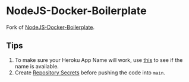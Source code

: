# NodeJS-Docker-Boilerplate

Fork of [NodeJS-Docker-Boilerplate](https://github.com/anthonywong555/NodeJS-Docker-Boilerplate).

## Tips

1. To make sure your Heroku App Name will work, use [this](https://dashboard.heroku.com/new-app) to see if the name is available.
2. Create [Repository Secrets](https://docs.github.com/en/actions/security-guides/encrypted-secrets#creating-encrypted-secrets-for-a-repository) before pushing the code into `main`.